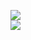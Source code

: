 [![](https://img.shields.io/badge/Made%20With-Github%20Spray-lightgrey.svg?style=for-the-badge&logo=github)](https://github.com/Annihil/github-spray#25256)  
[![](https://i.imgur.com/2DrTn0Z.gif)](https://github.com/Annihil/github-spray)